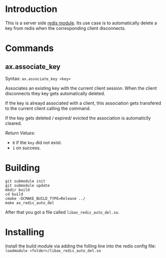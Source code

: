 # Introduction

This is a server side [redis module](https://redis.io/topics/modules-intro).
Its use case is to automatically delete a key from redis when the corresponding
client disconnects.

# Commands

## ax.associate_key

Syntax: `ax.associate_key <key>`

Associates an existing key with the current client session.
When the client disconnects they key gets automatically deleted.

If the key is alreayd associated with a client, this association gets transfered
to the current client calling the command.

If the key gets deleted / expired/ evicted the association is automaticlly cleared.


*Return Values:*

* `0` if the `key` did not exist.
* `1` on success.


# Building

```
git submodule init
git submodule update
mkdir build
cd build
cmake -DCMAKE_BUILD_TYPE=Release ../
make ax_redis_auto_del
```

After that you got a file called `libax_redis_auto_del.so`.

# Installing

Install the build module via adding the folling line into the redis config file:
`loadmodule <folder>/libax_redis_auto_del.so`
